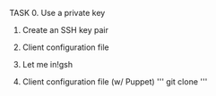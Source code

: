 TASK
0. Use a private key
1. Create an SSH key pair
2. Client configuration file
3. Let me in!gsh

4. Client configuration file (w/ Puppet)
'''
git clone
'''